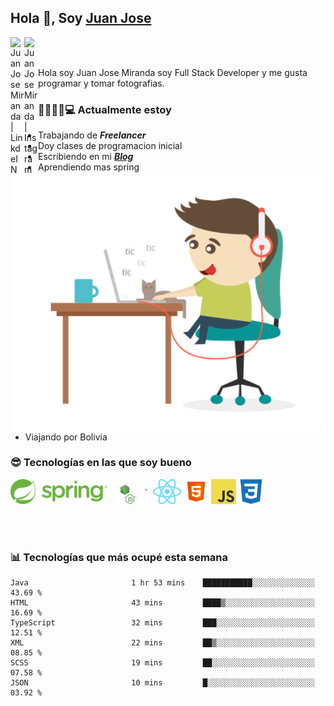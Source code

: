 ## Hola 👋, Soy [Juan Jose](http://juanjoses.me)

<a href="https://www.linkedin.com/in/juanjosemirandam/">
  <img align="left" alt="Juan Jose Miranda | LinkdeIN" width="22px" src="https://cdn.jsdelivr.net/npm/simple-icons@v3/icons/linkedin.svg" />
</a>

<a href="https://www.instagram.com/juan.jose.miranda/">
  <img align="left" alt="Juan Jose Miranda | Instagram" width="22px" src="https://cdn.jsdelivr.net/npm/simple-icons@v3/icons/instagram.svg" />
</a>

<br /> <br />

Hola soy Juan Jose Miranda soy Full Stack Developer y me gusta programar y tomar fotografias.

<img align="right" alt="GIF" src="./images/gif-juanjose.gif" width="500" max-height="320" />

### 👨‍💻🕵‍♀💻 Actualmente estoy

- Trabajando de ***Freelancer***
- Doy clases de programacion inicial
- Escribiendo en mi ***[Blog](http://juanjoses.me)***
- Aprendiendo mas spring
- Viajando por Bolivia 

### 😎 Tecnologías en las que soy bueno

<code><img alt="Spring" height="40px" src="./images/spring-icon.svg"/></code>
<code><img alt="NodeJS" height="40px" src="./images/nodejs-icon.svg" /></code>
<code><img alt="ReactJS" height="40px" src="./images/react-icon.svg" /></code>
<code><img alt="HTML5" height="40px" src="./images/html-icon.png" /></code>
<code><img alt="JavaScript" height="40px" src="./images/js-icon.png"  /></code>
<code><img alt="CSS3" height="40px" src="./images/css-icon.png" /></code>

<br/><br/>

### 📊 Tecnologías que más ocupé esta semana

<!--START_SECTION:waka-->

```text
Java                       1 hr 53 mins    ███████████░░░░░░░░░░░░░░   43.69 %
HTML                       43 mins         ████▒░░░░░░░░░░░░░░░░░░░░   16.69 %
TypeScript                 32 mins         ███░░░░░░░░░░░░░░░░░░░░░░   12.51 %
XML                        22 mins         ██▒░░░░░░░░░░░░░░░░░░░░░░   08.85 %
SCSS                       19 mins         ██░░░░░░░░░░░░░░░░░░░░░░░   07.58 %
JSON                       10 mins         █░░░░░░░░░░░░░░░░░░░░░░░░   03.92 %
```

<!--END_SECTION:waka-->

<!-- ### 📌🤓 Últimos artículos en mi blog -->